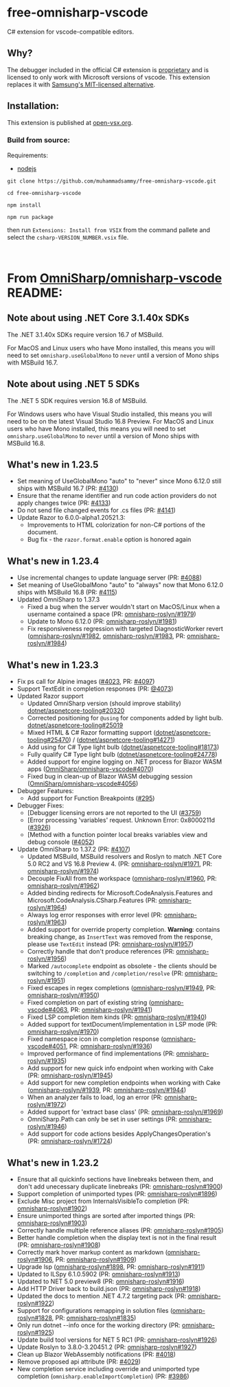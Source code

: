 # free-omnisharp-vscode

C# extension for vscode-compatible editors.

## Why?
The debugger included in the official C# extension is [proprietary](https://aka.ms/VSCode-DotNet-DbgLicense) and is licensed to only work with Microsoft versions of vscode.
This extension replaces it with [Samsung's MIT-licensed alternative](https://github.com/Samsung/netcoredbg/blob/master/LICENSE).

## Installation:
This extension is published at [open-vsx.org](https://open-vsx.org/extension/muhammad-sammy/csharp).

### Build from source:
Requirements:
- [nodejs](https://nodejs.org)

```
git clone https://github.com/muhammadsammy/free-omnisharp-vscode.git

cd free-omnisharp-vscode

npm install

npm run package

```
then run `Extensions: Install from VSIX` from the command pallete and select the `csharp-VERSION_NUMBER.vsix` file.

<br />

# From [OmniSharp/omnisharp-vscode](https://github.com/OmniSharp/omnisharp-vscode) README:

## Note about using .NET Core 3.1.40x SDKs

The .NET 3.1.40x SDKs require version 16.7 of MSBuild.

For MacOS and Linux users who have Mono installed, this means you will need to set `omnisharp.useGlobalMono` to `never` until a version of Mono ships with MSBuild 16.7.

## Note about using .NET 5 SDKs
The .NET 5 SDK requires version 16.8 of MSBuild.

For Windows users who have Visual Studio installed, this means you will need to be on the latest Visual Studio 16.8 Preview.
For MacOS and Linux users who have Mono installed, this means you will need to set `omnisharp.useGlobalMono` to `never` until a version of Mono ships with MSBuild 16.8.

## What's new in 1.23.5
-   Set meaning of UseGlobalMono "auto" to "never" since Mono 6.12.0 still ships with MSBuild 16.7 (PR: [#4130](https://github.com/OmniSharp/omnisharp-vscode/pull/4130))
-   Ensure that the rename identifier and run code action providers do not apply changes twice (PR: [#4133](https://github.com/OmniSharp/omnisharp-vscode/pull/4133))
-   Do not send file changed events for .cs files (PR: [#4141](https://github.com/OmniSharp/omnisharp-vscode/pull/4141))
-   Update Razor to 6.0.0-alpha1.20521.3:
    -   Improvements to HTML colorization for non-C# portions of the document.
    -   Bug fix - the `razor.format.enable` option is honored again


## What's new in 1.23.4
-   Use incremental changes to update language server (PR: [#4088](https://github.com/OmniSharp/omnisharp-vscode/pull/4088))
-   Set meaning of UseGlobalMono "auto" to "always" now that Mono 6.12.0 ships with MSBuild 16.8 (PR: [#4115](https://github.com/OmniSharp/omnisharp-vscode/pull/4115))
-   Updated OmniSharp to 1.37.3
    -   Fixed a bug when the server wouldn't start on MacOS/Linux when a username contained a space (PR: [omnisharp-roslyn/#1979](https://github.com/OmniSharp/omnisharp-roslyn/pull/1979))
    -   Update to Mono 6.12.0 (PR: [omnisharp-roslyn/#1981](https://github.com/OmniSharp/omnisharp-roslyn/pull/1981))
    -   Fix responsiveness regression with targeted DiagnosticWorker revert ([omnisharp-roslyn/#1982](https://github.com/OmniSharp/omnisharp-roslyn/issues/1982), [omnisharp-roslyn/#1983](https://github.com/OmniSharp/omnisharp-roslyn/issues/1983), PR: [omnisharp-roslyn/#1984](https://github.com/OmniSharp/omnisharp-roslyn/pull/1984))

## What's new in 1.23.3
-   Fix ps call for Alpine images ([#4023](https://github.com/OmniSharp/omnisharp-vscode/issues/4023), PR: [#4097](https://github.com/OmniSharp/omnisharp-vscode/pull/4097))
-   Support TextEdit in completion responses (PR: [@4073](https://github.com/OmniSharp/omnisharp-vscode/pull/4073))
-   Updated Razor support
    -   Updated OmniSharp version (should improve stability) [dotnet/aspnetcore-tooling#20320](https://github.com/dotnet/aspnetcore/issues/20320)
    -   Corrected positioning for `@using` for components added by light bulb. [dotnet/aspnetcore-tooling#25019](https://github.com/dotnet/aspnetcore/issues/25019)
    -   Mixed HTML & C# Razor formatting support ([dotnet/aspnetcore-tooling#25470](https://github.com/dotnet/aspnetcore/issues/25470)) / ([dotnet/aspnetcore-tooling#14271](https://github.com/dotnet/aspnetcore/issues/14271))
    -   Add using for C# Type light bulb ([dotnet/aspnetcore-tooling#18173](https://github.com/dotnet/aspnetcore/issues/18173))
    -   Fully qualify C# Type light bulb ([dotnet/aspnetcore-tooling#24778](https://github.com/dotnet/aspnetcore/issues/24778))
    -   Added support for engine logging on .NET process for Blazor WASM apps ([OmniSharp/omnisharp-vscode#4070](https://github.com/OmniSharp/omnisharp-vscode/issues/4070))
    -   Fixed bug in clean-up of Blazor WASM debugging session ([OmniSharp/omnisharp-vscode#4056](https://github.com/OmniSharp/omnisharp-vscode/issues/4056))
-   Debugger Features:
    -   Add support for Function Breakpoints ([#295](https://github.com/OmniSharp/omnisharp-vscode/issues/295))
-   Debugger Fixes:
    -   [Debugger licensing errors are not reported to the UI ([#3759](https://github.com/OmniSharp/omnisharp-vscode/issues/3759))
    -   [Error processing 'variables' request. Unknown Error: 0x8000211d ([#3926](https://github.com/OmniSharp/omnisharp-vscode/issues/3926))
    -   [Method with a function pointer local breaks variables view and debug console ([#4052](https://github.com/OmniSharp/omnisharp-vscode/issues/4052))
-   Update OmniSharp to 1.37.2 (PR: [#4107](https://github.com/OmniSharp/omnisharp-vscode/pull/4107))
    -   Updated MSBuild, MSBuild resolvers and Roslyn to match .NET Core 5.0 RC2 and VS 16.8 Preview 4. (PR: [omnisharp-roslyn/#1971](https://github.com/OmniSharp/omnisharp-roslyn/pull/1971), PR: [omnisharp-roslyn/#1974](https://github.com/OmniSharp/omnisharp-roslyn/pull/1974))
    -   Decouple FixAll from the workspace ([omnisharp-roslyn/#1960](https://github.com/OmniSharp/omnisharp-roslyn/issues/1960), PR: [omnisharp-roslyn/#1962](https://github.com/OmniSharp/omnisharp-roslyn/pull/1962))
    -   Added binding redirects for Microsoft.CodeAnalysis.Features and Microsoft.CodeAnalysis.CSharp.Features (PR: [omnisharp-roslyn/#1964](https://github.com/OmniSharp/omnisharp-roslyn/pull/1964))
    -   Always log error responses with error level (PR: [omnisharp-roslyn/#1963](https://github.com/OmniSharp/omnisharp-roslyn/pull/1963))
    -   Added support for override property completion. **Warning**: contains breaking change, as `InsertText` was removed from the response, please use `TextEdit` instead (PR: [omnisharp-roslyn/#1957](https://github.com/OmniSharp/omnisharp-roslyn/pull/1957))
    -   Correctly handle <ProjectReferences> that don't produce references (PR: [omnisharp-roslyn/#1956](https://github.com/OmniSharp/omnisharp-roslyn/pull/1956))
    -   Marked `/autocomplete` endpoint as obsolete - the clients should be switching to `/completion` and `/completion/resolve` (PR: [omnisharp-roslyn/#1951](https://github.com/OmniSharp/omnisharp-roslyn/pull/1951))
    -   Fixed escapes in regex completions ([omnisharp-roslyn/#1949](https://github.com/OmniSharp/omnisharp-roslyn/issues/1949), PR: [omnisharp-roslyn/#1950](https://github.com/OmniSharp/omnisharp-roslyn/pull/1950))
    -   Fixed completion on part of existing string ([omnisharp-vscode#4063](https://github.com/OmniSharp/omnisharp-vscode/issues/4063), PR: [omnisharp-roslyn/#1941](https://github.com/OmniSharp/omnisharp-roslyn/pull/1941))
    -   Fixed LSP completion item kinds (PR: [omnisharp-roslyn/#1940](https://github.com/OmniSharp/omnisharp-roslyn/pull/1940))
    -   Added support for textDocument/implementation in LSP mode (PR: [omnisharp-roslyn/#1970](https://github.com/OmniSharp/omnisharp-roslyn/pull/1970))
    -   Fixed namespace icon in completion response ([omnisharp-vscode#4051](https://github.com/OmniSharp/omnisharp-vscode/issues/4051), PR: [omnisharp-roslyn/#1936](https://github.com/OmniSharp/omnisharp-roslyn/pull/1936))
    -   Improved performance of find implementations (PR: [omnisharp-roslyn/#1935](https://github.com/OmniSharp/omnisharp-roslyn/pull/1935))
    -   Add support for new quick info endpoint when working with Cake (PR: [omnisharp-roslyn/#1945](https://github.com/OmniSharp/omnisharp-roslyn/pull/1945))
    -   Add support for new completion endpoints when working with Cake ([omnisharp-roslyn/#1939](https://github.com/OmniSharp/omnisharp-roslyn/issues/1939), PR: [omnisharp-roslyn/#1944](https://github.com/OmniSharp/omnisharp-roslyn/pull/1944))
    -   When an analyzer fails to load, log an error (PR: [omnisharp-roslyn/#1972](https://github.com/OmniSharp/omnisharp-roslyn/pull/1972))
    -   Added support for 'extract base class' (PR: [omnisharp-roslyn/#1969](https://github.com/OmniSharp/omnisharp-roslyn/pull/1969))
    -   OmniSharp.Path can only be set in user settings (PR: [omnisharp-roslyn/#1946](https://github.com/OmniSharp/omnisharp-roslyn/pull/1946))
    -   Add support for code actions besides ApplyChangesOperation's (PR: [omnisharp-roslyn/#1724](https://github.com/OmniSharp/omnisharp-roslyn/pull/1724))

## What's new in 1.23.2
-   Ensure that all quickinfo sections have linebreaks between them, and don't add unecessary duplicate linebreaks (PR: [omnisharp-roslyn#1900](https://github.com/OmniSharp/omnisharp-roslyn/pull/1900))
-   Support completion of unimported types (PR: [omnisharp-roslyn#1896](https://github.com/OmniSharp/omnisharp-roslyn/pull/1896))
-   Exclude Misc project from InternalsVisibleTo completion (PR: [omnisharp-roslyn#1902](https://github.com/OmniSharp/omnisharp-roslyn/pull/1902))
-   Ensure unimported things are sorted after imported things (PR: [omnisharp-roslyn#1903](https://github.com/OmniSharp/omnisharp-roslyn/pull/1903))
-   Correctly handle multiple reference aliases (PR: [omnisharp-roslyn#1905](https://github.com/OmniSharp/omnisharp-roslyn/pull/1905))
-   Better handle completion when the display text is not in the final result (PR: [omnisharp-roslyn#1908](https://github.com/OmniSharp/omnisharp-roslyn/pull/1908))
-   Correctly mark hover markup content as markdown ([omnisharp-roslyn#1906](https://github.com/OmniSharp/omnisharp-roslyn/issues/1906), PR: [omnisharp-roslyn#1909](https://github.com/OmniSharp/omnisharp-roslyn/pull/1909))
-   Upgrade lsp ([omnisharp-roslyn#1898](https://github.com/OmniSharp/omnisharp-roslyn/issues/1898), PR: [omnisharp-roslyn#1911](https://github.com/OmniSharp/omnisharp-roslyn/pull/1911))
-   Updated to ILSpy 6.1.0.5902 (PR: [omnisharp-roslyn#1913](https://github.com/OmniSharp/omnisharp-roslyn/pull/1913))
-   Updated to NET 5.0 preview8 (PR: [omnisharp-roslyn#1916](https://github.com/OmniSharp/omnisharp-roslyn/pull/1916))
-   Add HTTP Driver back to build.json (PR: [omnisharp-roslyn#1918](https://github.com/OmniSharp/omnisharp-roslyn/pull/1918))
-   Updated the docs to mention .NET 4.7.2 targeting pack (PR: [omnisharp-roslyn#1922](https://github.com/OmniSharp/omnisharp-roslyn/pull/1922))
-   Support for configurations remapping in solution files ([omnisharp-roslyn#1828](https://github.com/OmniSharp/omnisharp-roslyn/issues/1828), PR: [omnisharp-roslyn#1835](https://github.com/OmniSharp/omnisharp-roslyn/pull/1835))
-   Only run dotnet --info once for the working directory (PR: [omnisharp-roslyn#1925](https://github.com/OmniSharp/omnisharp-roslyn/pull/1925))
-   Update build tool versions for NET 5 RC1 (PR: [omnisharp-roslyn#1926](https://github.com/OmniSharp/omnisharp-roslyn/pull/1926))
-   Update Roslyn to 3.8.0-3.20451.2 (PR: [omnisharp-roslyn#1927](https://github.com/OmniSharp/omnisharp-roslyn/pull/1927))
-   Clean up Blazor WebAssembly notifications (PR: [#4018](https://github.com/OmniSharp/omnisharp-vscode/pull/4018))
-   Remove proposed api attribute (PR: [#4029](https://github.com/OmniSharp/omnisharp-vscode/pull/4029))
-   New completion service including override and unimported type completion (`omnisharp.enableImportCompletion`) (PR: [#3986](https://github.com/OmniSharp/omnisharp-vscode/pull/3986))
